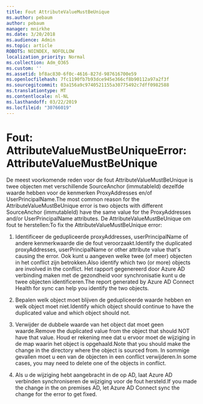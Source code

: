 ```yaml
---
title: Fout AttributeValueMustBeUnique
ms.author: pebaum
author: pebaum
manager: mnirkhe
ms.date: 3/20/2018
ms.audience: Admin
ms.topic: article
ROBOTS: NOINDEX, NOFOLLOW
localization_priority: Normal
ms.collection: Adm_O365
ms.custom: ''
ms.assetid: bf8ac830-6f0c-4616-827d-987616700e59
ms.openlocfilehash: 7fc1190fb7b93dce945e366cf8b90112a97a2f3f
ms.sourcegitcommit: 03a156a9c9740521155a30775492c7dff0982588
ms.translationtype: MT
ms.contentlocale: nl-NL
ms.lasthandoff: 03/22/2019
ms.locfileid: "30766019"
---
```

# <a name="error-attributevaluemustbeunique"></a><span data-ttu-id="1297f-102">Fout: AttributeValueMustBeUnique</span><span class="sxs-lookup"><span data-stu-id="1297f-102">Error: AttributeValueMustBeUnique</span></span>

<span data-ttu-id="1297f-103">De meest voorkomende reden voor de fout AttributeValueMustBeUnique is twee objecten met verschillende SourceAnchor (immutableId) dezelfde waarde hebben voor de kenmerken ProxyAddresses en/of UserPrincipalName.</span><span class="sxs-lookup"><span data-stu-id="1297f-103">The most common reason for the AttributeValueMustBeUnique error is two objects with different SourceAnchor (immutableId) have the same value for the ProxyAddresses and/or UserPrincipalName attributes.</span></span> <span data-ttu-id="1297f-104">De AttributeValueMustBeUnique om fout te herstellen:</span><span class="sxs-lookup"><span data-stu-id="1297f-104">To fix the AttributeValueMustBeUnique error:</span></span>
  
1. <span data-ttu-id="1297f-105">Identificeer de gedupliceerde proxyAddresses, userPrincipalName of andere kenmerkwaarde die de fout veroorzaakt.</span><span class="sxs-lookup"><span data-stu-id="1297f-105">Identify the duplicated proxyAddresses, userPrincipalName or other attribute value that's causing the error.</span></span> <span data-ttu-id="1297f-106">Ook kunt u aangeven welke twee (of meer) objecten in het conflict zijn betrokken.</span><span class="sxs-lookup"><span data-stu-id="1297f-106">Also identify which two (or more) objects are involved in the conflict.</span></span> <span data-ttu-id="1297f-107">Het rapport gegenereerd door Azure AD verbinding maken met de gezondheid voor synchronisatie kunt u de twee objecten identificeren.</span><span class="sxs-lookup"><span data-stu-id="1297f-107">The report generated by Azure AD Connect Health for sync can help you identify the two objects.</span></span>
    
2. <span data-ttu-id="1297f-108">Bepalen welk object moet blijven de gedupliceerde waarde hebben en welk object moet niet.</span><span class="sxs-lookup"><span data-stu-id="1297f-108">Identify which object should continue to have the duplicated value and which object should not.</span></span>
    
3. <span data-ttu-id="1297f-109">Verwijder de dubbele waarde van het object dat moet geen waarde.</span><span class="sxs-lookup"><span data-stu-id="1297f-109">Remove the duplicated value from the object that should NOT have that value.</span></span> <span data-ttu-id="1297f-110">Houd er rekening mee dat u ervoor moet de wijziging in de map waarin het object is opgehaald.</span><span class="sxs-lookup"><span data-stu-id="1297f-110">Note that you should make the change in the directory where the object is sourced from.</span></span> <span data-ttu-id="1297f-111">In sommige gevallen moet u een van de objecten in een conflict verwijderen.</span><span class="sxs-lookup"><span data-stu-id="1297f-111">In some cases, you may need to delete one of the objects in conflict.</span></span>
    
4. <span data-ttu-id="1297f-112">Als u de wijziging hebt aangebracht in de op AD, laat Azure AD verbinden synchroniseren de wijziging voor de fout hersteld.</span><span class="sxs-lookup"><span data-stu-id="1297f-112">If you made the change in the on premises AD, let Azure AD Connect sync the change for the error to get fixed.</span></span>
    

